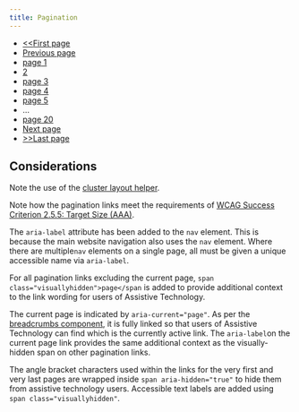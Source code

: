 ```yaml
---
title: Pagination
---
```


<nav aria-label="Pagination" class="l-cluster pagination">
    <ul class="pagination__list clean-list">
        <li><a href="javascript:;"><span aria-hidden="true">&lt;&lt;</span><span class="visuallyhidden">First page</span></a></li>
        <li><a href="javascript:;">Previous <span class="visuallyhidden">page</span></a></li>
        <li><a href="javascript:;"><span class="visuallyhidden">page</span> 1</a></li>
        <li><a href="#" aria-label="page 2" aria-current="page">2</a></li>
        <li><a href="javascript:;"><span class="visuallyhidden">page</span> 3</a></li>
        <li><a href="javascript:;"><span class="visuallyhidden">page</span> 4</a></li>
        <li><a href="javascript:;"><span class="visuallyhidden">page</span> 5</a></li>
        <li><a class="ellipsis">&#8230;</a></li>
        <li><a href="javascript:;"><span class="visuallyhidden">page</span> 20</a></li>
        <li><a href="javascript:;">Next <span class="visuallyhidden">page</span></a></li>
        <li><a href="javascript:;"><span aria-hidden="true">&gt;&gt;</span><span class="visuallyhidden">Last page</span></a></li>
    </ul>
</nav>

Considerations
--------------

Note the use of the [cluster layout helper](https://amplify.studio24.net/amplify/layout-helpers/cluster.html).

Note how the pagination links meet the requirements of [WCAG Success Criterion 2.5.5: Target Size (AAA)](https://www.w3.org/WAI/WCAG21/Understanding/target-size.html).

The `aria-label` attribute has been added to the `nav` element. This is because the main website navigation also uses the `nav` element. Where there are multiple`nav` elements on a single page, all must be given a unique accessible name via `aria-label`.

For all pagination links excluding the current page, `span class="visuallyhidden">page</span` is added to provide additional context to the link wording for users of Assistive Technology.

The current page is indicated by `aria-current="page"`. As per the [breadcrumbs component](https://amplify.studio24.net/amplify/core-components/breadcrumbs.html), it is fully linked so that users of Assistive Technology can find which is the currently active link. The `aria-label`on the current page link provides the same additional context as the visually-hidden span on other pagination links.

The angle bracket characters used within the links for the very first and very last pages are wrapped inside `span aria-hidden="true"` to hide them from assistive technology users. Accessible text labels are added using `span class="visuallyhidden"`.